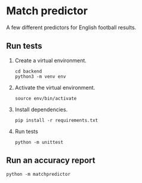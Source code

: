 # Match predictor

A few different predictors for English football results.

## Run tests

1.  Create a virtual environment.
    ```shell
    cd backend
    python3 -m venv env
    ```

1.  Activate the virtual environment.
    ```shell
    source env/bin/activate
    ```

1.  Install dependencies.
    ```shell
    pip install -r requirements.txt
    ```

1.  Run tests
    ```shell
    python -m unittest
    ```

## Run an accuracy report

```shell
python -m matchpredictor
```
